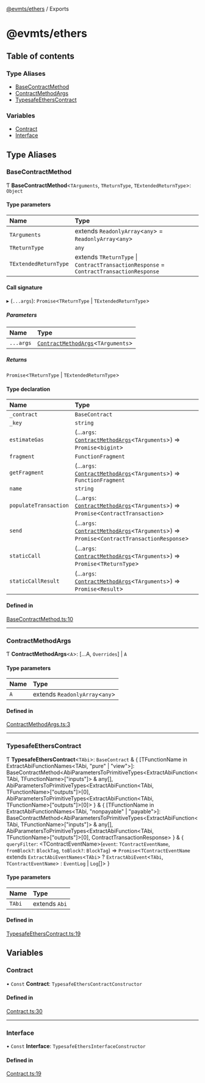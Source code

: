 [@evmts/ethers](/reference/ethers/README.md) / Exports

# @evmts/ethers

## Table of contents

### Type Aliases

- [BaseContractMethod](/reference/ethers/modules.md#basecontractmethod)
- [ContractMethodArgs](/reference/ethers/modules.md#contractmethodargs)
- [TypesafeEthersContract](/reference/ethers/modules.md#typesafeetherscontract)

### Variables

- [Contract](/reference/ethers/modules.md#contract)
- [Interface](/reference/ethers/modules.md#interface)

## Type Aliases

### BaseContractMethod

Ƭ **BaseContractMethod**<`TArguments`, `TReturnType`, `TExtendedReturnType`\>: `Object`

#### Type parameters

| Name | Type |
| :------ | :------ |
| `TArguments` | extends `ReadonlyArray`<`any`\> = `ReadonlyArray`<`any`\> |
| `TReturnType` | `any` |
| `TExtendedReturnType` | extends `TReturnType` \| `ContractTransactionResponse` = `ContractTransactionResponse` |

#### Call signature

▸ (`...args`): `Promise`<`TReturnType` \| `TExtendedReturnType`\>

##### Parameters

| Name | Type |
| :------ | :------ |
| `...args` | [`ContractMethodArgs`](/reference/ethers/modules.md#contractmethodargs)<`TArguments`\> |

##### Returns

`Promise`<`TReturnType` \| `TExtendedReturnType`\>

#### Type declaration

| Name | Type |
| :------ | :------ |
| `_contract` | `BaseContract` |
| `_key` | `string` |
| `estimateGas` | (...`args`: [`ContractMethodArgs`](/reference/ethers/modules.md#contractmethodargs)<`TArguments`\>) => `Promise`<`bigint`\> |
| `fragment` | `FunctionFragment` |
| `getFragment` | (...`args`: [`ContractMethodArgs`](/reference/ethers/modules.md#contractmethodargs)<`TArguments`\>) => `FunctionFragment` |
| `name` | `string` |
| `populateTransaction` | (...`args`: [`ContractMethodArgs`](/reference/ethers/modules.md#contractmethodargs)<`TArguments`\>) => `Promise`<`ContractTransaction`\> |
| `send` | (...`args`: [`ContractMethodArgs`](/reference/ethers/modules.md#contractmethodargs)<`TArguments`\>) => `Promise`<`ContractTransactionResponse`\> |
| `staticCall` | (...`args`: [`ContractMethodArgs`](/reference/ethers/modules.md#contractmethodargs)<`TArguments`\>) => `Promise`<`TReturnType`\> |
| `staticCallResult` | (...`args`: [`ContractMethodArgs`](/reference/ethers/modules.md#contractmethodargs)<`TArguments`\>) => `Promise`<`Result`\> |

#### Defined in

[BaseContractMethod.ts:10](https://github.com/evmts/evmts-monorepo/blob/main/ethers/src/BaseContractMethod.ts#L10)

___

### ContractMethodArgs

Ƭ **ContractMethodArgs**<`A`\>: [...A, `Overrides`] \| `A`

#### Type parameters

| Name | Type |
| :------ | :------ |
| `A` | extends `ReadonlyArray`<`any`\> |

#### Defined in

[ContractMethodArgs.ts:3](https://github.com/evmts/evmts-monorepo/blob/main/ethers/src/ContractMethodArgs.ts#L3)

___

### TypesafeEthersContract

Ƭ **TypesafeEthersContract**<`TAbi`\>: `BaseContract` & { [TFunctionName in ExtractAbiFunctionNames<TAbi, "pure" \| "view"\>]: BaseContractMethod<AbiParametersToPrimitiveTypes<ExtractAbiFunction<TAbi, TFunctionName\>["inputs"]\> & any[], AbiParametersToPrimitiveTypes<ExtractAbiFunction<TAbi, TFunctionName\>["outputs"]\>[0], AbiParametersToPrimitiveTypes<ExtractAbiFunction<TAbi, TFunctionName\>["outputs"]\>[0]\> } & { [TFunctionName in ExtractAbiFunctionNames<TAbi, "nonpayable" \| "payable"\>]: BaseContractMethod<AbiParametersToPrimitiveTypes<ExtractAbiFunction<TAbi, TFunctionName\>["inputs"]\> & any[], AbiParametersToPrimitiveTypes<ExtractAbiFunction<TAbi, TFunctionName\>["outputs"]\>[0], ContractTransactionResponse\> } & { `queryFilter`: <TContractEventName\>(`event`: `TContractEventName`, `fromBlock?`: `BlockTag`, `toBlock?`: `BlockTag`) => `Promise`<`TContractEventName` extends `ExtractAbiEventNames`<`TAbi`\> ? `ExtractAbiEvent`<`TAbi`, `TContractEventName`\> : `EventLog` \| `Log`[]\>  }

#### Type parameters

| Name | Type |
| :------ | :------ |
| `TAbi` | extends `Abi` |

#### Defined in

[TypesafeEthersContract.ts:19](https://github.com/evmts/evmts-monorepo/blob/main/ethers/src/TypesafeEthersContract.ts#L19)

## Variables

### Contract

• `Const` **Contract**: `TypesafeEthersContractConstructor`

#### Defined in

[Contract.ts:30](https://github.com/evmts/evmts-monorepo/blob/main/ethers/src/Contract.ts#L30)

___

### Interface

• `Const` **Interface**: `TypesafeEthersInterfaceConstructor`

#### Defined in

[Contract.ts:19](https://github.com/evmts/evmts-monorepo/blob/main/ethers/src/Contract.ts#L19)
